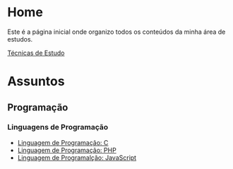 # Home

Este é a página inicial onde organizo todos os conteúdos da minha área de estudos. 


[Técnicas de Estudo](./Tec_de_estudo.md)

# Assuntos

## Programação

### Linguagens de Programação

- [Linguagem de Programação: C](./C/overview-c-lang.md)
- [Linguagem de Programação: PHP](./PHP/overview-php.md)
- [Linguagem de Programalção: JavaScript](./Javascript/overview-javascript.md)

